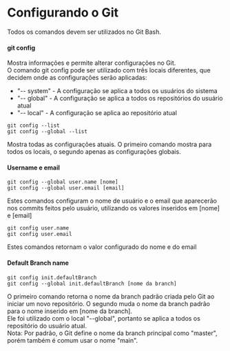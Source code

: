
# Configurando o Git

Todos os comandos devem ser utilizados no Git Bash.

#### git config

Mostra informações e permite alterar configurações no Git.  
O comando git config pode ser utilizado com três locais diferentes, que decidem onde as configurações serão aplicadas: 
- "-- system" - A configuração se aplica a todos os usuários do sistema
- "-- global" - A configuração se aplica a todos os repositórios do usuário atual
- "-- local" - A configuração se aplica ao repositório atual

```
git config --list  
git config --global --list
```

Mostra todas as configurações atuais. O primeiro comando mostra para todos os locais, o segundo apenas as configurações globais.

#### Username e email
```
git config --global user.name [nome]  
git config --global user.email [email]
```

Estes comandos configuram o nome de usuário e o email que aparecerão nos commits feitos pelo usuário, utilizando os valores inseridos em [nome] e [email]
```
git config user.name  
git config user.email
```

Estes comandos retornam o valor configurado do nome e do email

#### Default Branch name
```
git config init.defaultBranch  
git config --global init.defaultBranch [nome da branch]
```

O primeiro comando retorna o nome da branch padrão criada pelo Git ao iniciar um novo repositório. O segundo muda o nome da branch padrão para o nome inserido em [nome da branch].  
Ele foi utilizado com o local "--global", portanto se aplica a todos os repositório do usuário atual.  
Nota: Por padrão, o Git define o nome da branch principal como "master", porém também é comum usar o nome "main".